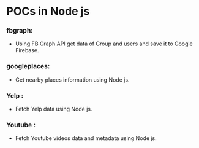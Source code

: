 # POCs in Node js

### fbgraph: 
* Using FB Graph API get data of Group and users and save it to Google Firebase.

### googleplaces: 
* Get nearby places information using Node js.

### Yelp : 
* Fetch Yelp data using Node js.

### Youtube : 
* Fetch Youtube videos data and metadata using Node js.

